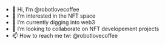 - 👋 Hi, I’m @robotlovecoffee
- 👀 I’m interested in the NFT space
- 🌱 I’m currently digging into web3
- 💞️ I’m looking to collaborate on NFT developement projects
- 📫 How to reach me tw: @robotlovecoffee 

<!---
robotlovecoffee/robotlovecoffee is a ✨ special ✨ repository because its `README.md` (this file) appears on your GitHub profile.
You can click the Preview link to take a look at your changes.
--->
